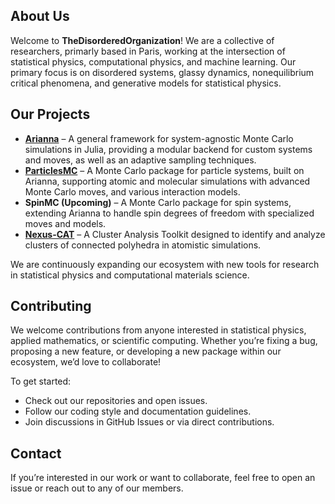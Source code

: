 ## About Us
Welcome to **TheDisorderedOrganization**! We are a collective of researchers, primarly based in Paris, working at the intersection of statistical physics, computational physics, and machine learning. Our primary focus is on disordered systems, glassy dynamics, nonequilibrium critical phenomena, and generative models for statistical physics.

## Our Projects

- **[Arianna](https://github.com/TheDisorderedOrganization/Arianna)** – A general framework for system-agnostic Monte Carlo simulations in Julia, providing a modular backend for custom systems and moves, as well as an adaptive sampling techniques.
- **[ParticlesMC](https://github.com/TheDisorderedOrganization/ParticlesMC)** – A Monte Carlo package for particle systems, built on Arianna, supporting atomic and molecular simulations with advanced Monte Carlo moves, and various interaction models.
- **SpinMC (Upcoming)** – A Monte Carlo package for spin systems, extending Arianna to handle spin degrees of freedom with specialized moves and models.
- **[Nexus-CAT](https://github.com/TheDisorderedOrganization/nexus)** – A Cluster Analysis Toolkit designed to identify and analyze clusters of connected polyhedra in atomistic simulations.

We are continuously expanding our ecosystem with new tools for research in statistical physics and computational materials science.


## Contributing

We welcome contributions from anyone interested in statistical physics, applied mathematics, or scientific computing. Whether you’re fixing a bug, proposing a new feature, or developing a new package within our ecosystem, we’d love to collaborate!  

To get started:
- Check out our repositories and open issues.
- Follow our coding style and documentation guidelines.
- Join discussions in GitHub Issues or via direct contributions.

## Contact

If you’re interested in our work or want to collaborate, feel free to open an issue or reach out to any of our members.  
<!--

**Here are some ideas to get you started:**

🙋‍♀️ A short introduction - what is your organization all about?
🌈 Contribution guidelines - how can the community get involved?
👩‍💻 Useful resources - where can the community find your docs? Is there anything else the community should know?
🍿 Fun facts - what does your team eat for breakfast?
🧙 Remember, you can do mighty things with the power of [Markdown](https://docs.github.com/github/writing-on-github/getting-started-with-writing-and-formatting-on-github/basic-writing-and-formatting-syntax)
-->
